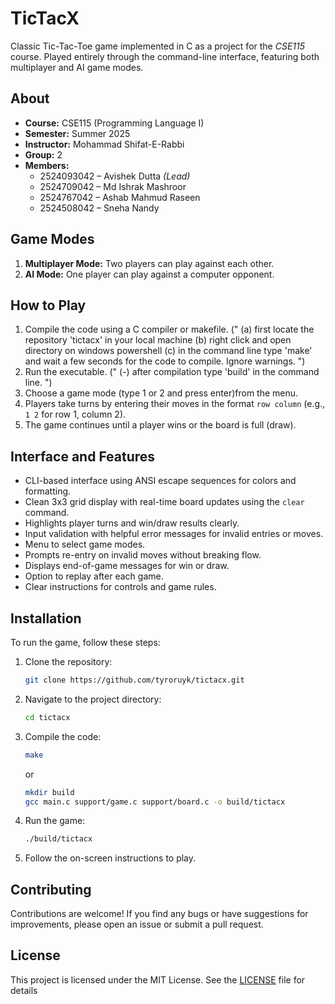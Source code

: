 # TicTacX

Classic Tic-Tac-Toe game implemented in C as a project for the _CSE115_ course. Played entirely through the command-line interface, featuring both multiplayer and AI game modes.

## About

- **Course:** CSE115 (Programming Language I)
- **Semester:** Summer 2025
- **Instructor:** Mohammad Shifat-E-Rabbi
- **Group:** 2
- **Members:**
  - 2524093042 – Avishek Dutta _(Lead)_
  - 2524709042 – Md Ishrak Mashroor
  - 2524767042 – Ashab Mahmud Raseen
  - 2524508042 – Sneha Nandy

## Game Modes

1. **Multiplayer Mode:** Two players can play against each other.
2. **AI Mode:** One player can play against a computer opponent.

## How to Play

1. Compile the code using a C compiler or makefile.
   ("
   (a) first locate the repository 'tictacx' in your local machine
   (b) right click and open directory on windows powershell
   (c) in the command line type 'make' and wait a few seconds for the code to compile. Ignore warnings.
   ")
2. Run the executable.
   ("
   (-) after compilation type 'build' in the command line.
   ")
3. Choose a game mode (type 1 or 2 and press enter)from the menu.
4. Players take turns by entering their moves in the format `row column` (e.g., `1 2` for row 1, column 2).
5. The game continues until a player wins or the board is full (draw).

## Interface and Features

- CLI-based interface using ANSI escape sequences for colors and formatting.
- Clean 3x3 grid display with real-time board updates using the `clear` command.
- Highlights player turns and win/draw results clearly.
- Input validation with helpful error messages for invalid entries or moves.
- Menu to select game modes.
- Prompts re-entry on invalid moves without breaking flow.
- Displays end-of-game messages for win or draw.
- Option to replay after each game.
- Clear instructions for controls and game rules.

## Installation

To run the game, follow these steps:

1. Clone the repository:
   ```bash
   git clone https://github.com/tyroruyk/tictacx.git
   ```
2. Navigate to the project directory:
   ```bash
   cd tictacx
   ```
3. Compile the code:
   ```bash
   make
   ```
   or
   ```bash
   mkdir build
   gcc main.c support/game.c support/board.c -o build/tictacx
   ```
4. Run the game:
   ```bash
   ./build/tictacx
   ```
5. Follow the on-screen instructions to play.

## Contributing

Contributions are welcome! If you find any bugs or have suggestions for improvements, please open an issue or submit a pull request.

## License

This project is licensed under the MIT License. See the [LICENSE](LICENSE) file for details

